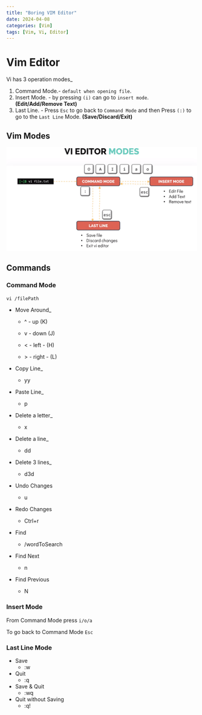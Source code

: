 ```yaml
---
title: "Boring VIM Editor"
date: 2024-04-08
categories: [Vim]
tags: [Vim, Vi, Editor]
---
```


# Vim Editor

Vi has 3 operation modes_
1. Command Mode.- `default when opening file`.
2. Insert Mode. - by pressing `(i)` can go to `insert mode`. **(Edit/Add/Remove Text)**
3. Last Line. - Press `Esc` to go back to `Command Mode` and then Press `(:)` to go to the `Last Line` Mode. **(Save/Discard/Exit)**

## Vim Modes
![vi-mode](/static/vi-mode.png)

## Commands

### Command Mode
`vi /filePath`
- Move Around_
  
  - ^ - up (K)

  - v - down (J)

  - < - left - (H)

  - \> - right - (L)

- Copy Line_
  - yy

- Paste Line_
  - p
- Delete a letter_
  - x
- Delete a line_
  - dd
- Delete 3 lines_
  - d3d
- Undo Changes
  - u
- Redo Changes
  - Ctrl+r
- Find
  - /wordToSearch
- Find Next
  - n
- Find Previous
  - N

### Insert Mode
From Command Mode press `i/o/a`

To go back to Command Mode `Esc`




### Last Line Mode
- Save
  - :w
- Quit
  - :q
- Save & Quit
  - :wq
- Quit without Saving
  - :q!

